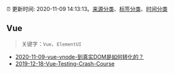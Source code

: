 :alarm_clock: 更新时间: 2020-11-09 14:13:13。[来源分类](../README.md)、[标签分类](../TAGS.md)、[时间分类](../TIMELINE.md)

## Vue


> 关键字：`Vue`、`ElementUI`



- [2020-11-09-vue-vnode-到真实DOM是如何转化的？](https://juejin.im/post/6893095521154990088) 
- [2019-12-18-Vue-Testing-Crash-Course](https://dev.to/blacksonic/vue-testing-crash-course-59kl) 